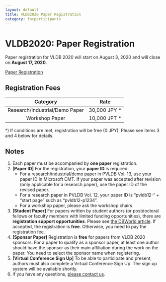 ```yaml
---
layout: default
title: VLDB2020 Paper Registration
category: forparticipants
---
```


# VLDB2020:  Paper Registration

Paper registration for VLDB 2020 will start on August 3, 2020 and will close on **August 17, 2020**. 

<a href="https://secure101.jtbcom.co.jp/vldb2020/" class="btn btn-red">Paper Registration</a>

## Registration Fees

| Category | Rate |
|:--------:|:----:|
| Research/Industrial/Demo Paper | 30,000 JPY * |
| Workshop Paper                 | 10,000 JPT * |

*) If conditions are met, registration will be free (0 JPY). Please see items 3 and 4 below for details.

## Notes

1. Each paper must be accompanied by **one paper** registration.
1. **[Paper ID]** For the registration, your **paper ID** is required:
    - For a research/industrial/demo paper in PVLDB Vol. 13, use your paper ID in Microsoft CMT. If your paper was accepted after revision (only applicable for a research paper), use the paper ID of the revised paper.
    - For a research paper in PVLDB Vol. 12, your paper ID is “pvldb12-“ + “start page” such as “pvldb12-p1234”.
    - For a workshop paper, please ask the workshop chairs.
1. **[Student Paper]** For papers written by student authors (or postdoctoral fellows or faculty members with limited funding opportunities), there are **registration support opportunities**. Please see <a href="https://research.cs.wisc.edu/dbworld/messages/2020-07/1594458946.html">the DBWorld article</a>. If accepted, the registration is **free**. Otherwise, you need to pay the registration fee.
1. **[Sponsor Paper]** Registration is **free** for papers from VLDB 2020 sponsors. For a paper to qualify as a sponsor paper, at least one author should have the sponsor as their main affiliation during the work on the paper. You need to select the sponsor name when registering.
1. **[Virtual Conference Sign Up]** To be able to participate and present, authors must also complete a Virtual Conference Sign Up. The sign up system will be available shortly.
1. If you have any questions, <a href="mailto:helpdesk@vldb2020.org">please contact us</a>.
